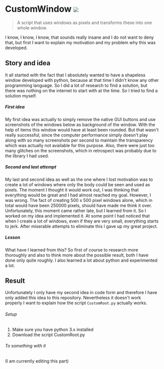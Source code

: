 # CustomWindow ![](https://img.shields.io/badge/build-miserably--failed-red.svg)
> A script that uses windows as pixels and transforms these into one whole window.

I know, I know, I know, that sounds really insane and I do not want to deny that, but first I want to explain my motivation and my problem why this was developed.


## Story and idea
It all started with the fact that I absolutely wanted to have a shapeless window developed with python, because at that time I didn't know any other programming language. So I did a lot of research to find a solution, but there was nothing on the internet to start with at the time. So I tried to find a solution myself.

##### First idea
My first idea was actually to simply remove the native GUI buttons and use screenshots of the windows below as background of the window. With the help of items this window would have at least been rounded. But that wasn't really successful, since the computer performance simply doesn't play along with so many screenshots per second to maintain the transparency which was actually not available for this purpose. Also, there were just too many glitches on the screenshots, which in retrospect was probably due to the library I had used.

##### Second and last attempt
My last and second idea as well as the one where I lost motivation was to create a lot of windows where only the body could be seen and used as pixels. The moment I thought it would work out, I was thinking that everything would be great and I had almost reached my goal. However, I was wrong. The fact of creating 500 x 500 pixel windows alone, which in total would have been 250000 pixels, should have made me think it over. Unfortunately, this moment came rather late, but I learned from it. So I worked on my idea and implemented it. At some point I had noticed that when I create a lot of windows, even if they are very small, everything starts to jerk. After miserable attempts to eliminate this I gave up my great project.

##### Lesson
What have I learned from this?
So first of course to research more thoroughly and also to think more about the possible result, both I have done only quite roughly. I also learned a lot about python and experimented a lot.

## Result
Unfortunately I only have my second idea in code form and therefore I have only added this idea to this repository.
Nevertheless it doesn't work properly I want to explain how the script `CustomRoot.py` actually works.

###### Setup
1. Make sure you have python 3.x installed
2. Download the script CustomRoot.py

###### To something with it
(I am currently editing this part)
